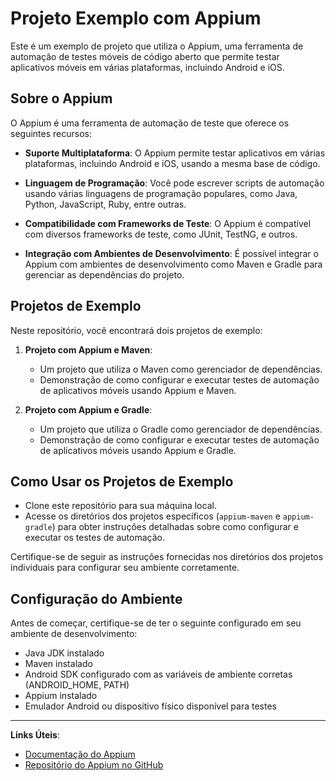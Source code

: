 # Projeto Exemplo com Appium

Este é um exemplo de projeto que utiliza o Appium, uma ferramenta de automação de testes móveis de código aberto que permite testar aplicativos móveis em várias plataformas, incluindo Android e iOS.

## Sobre o Appium

O Appium é uma ferramenta de automação de teste que oferece os seguintes recursos:

- **Suporte Multiplataforma**: O Appium permite testar aplicativos em várias plataformas, incluindo Android e iOS, usando a mesma base de código.

- **Linguagem de Programação**: Você pode escrever scripts de automação usando várias linguagens de programação populares, como Java, Python, JavaScript, Ruby, entre outras.

- **Compatibilidade com Frameworks de Teste**: O Appium é compatível com diversos frameworks de teste, como JUnit, TestNG, e outros.

- **Integração com Ambientes de Desenvolvimento**: É possível integrar o Appium com ambientes de desenvolvimento como Maven e Gradle para gerenciar as dependências do projeto.

## Projetos de Exemplo

Neste repositório, você encontrará dois projetos de exemplo:

1. **Projeto com Appium e Maven**:
    - Um projeto que utiliza o Maven como gerenciador de dependências.
    - Demonstração de como configurar e executar testes de automação de aplicativos móveis usando Appium e Maven.

2. **Projeto com Appium e Gradle**:
    - Um projeto que utiliza o Gradle como gerenciador de dependências.
    - Demonstração de como configurar e executar testes de automação de aplicativos móveis usando Appium e Gradle.

## Como Usar os Projetos de Exemplo

- Clone este repositório para sua máquina local.
- Acesse os diretórios dos projetos específicos (`appium-maven` e `appium-gradle`) para obter instruções detalhadas sobre como configurar e executar os testes de automação.

Certifique-se de seguir as instruções fornecidas nos diretórios dos projetos individuais para configurar seu ambiente corretamente.

## Configuração do Ambiente

Antes de começar, certifique-se de ter o seguinte configurado em seu ambiente de desenvolvimento:

- Java JDK instalado
- Maven instalado
- Android SDK configurado com as variáveis de ambiente corretas (ANDROID_HOME, PATH)
- Appium instalado
- Emulador Android ou dispositivo físico disponível para testes

---

**Links Úteis**:
- [Documentação do Appium](http://appium.io/docs/en/2.1/)
- [Repositório do Appium no GitHub](https://github.com/appium/appium)
